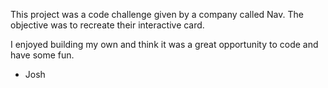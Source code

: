 This project was a code challenge given by a company called Nav. The objective was to recreate their interactive card.

I enjoyed building my own and think it was a great opportunity to code and have some fun.

- Josh
